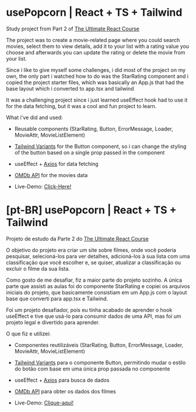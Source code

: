 # usePopcorn | React + TS + Tailwind
Study project from Part 2 of [The Ultimate React Course](https://www.udemy.com/course/the-ultimate-react-course/)

The project was to create a movie-related page where you could search movies, select them to view details, add it to your list with a rating value you choose and afterwards you can update the rating or delete the movie from your list. 

Since i like to give myself some challenges, i did most of the project on my own, the only part i watched how to do was the StarRating component and i copied the project starter files, which was basically an App.js that had the base layout which i converted to app.tsx and tailwind 

It was a challenging project since i just learned useEffect hook  had to use it for the data fetching, but it was a cool and fun project to learn.

What i've did and used:
* Reusable components (StarRating, Button, ErrorMessage, Loader, MovieAttr, MovieListElement)
* [Tailwind Variants](https://www.tailwind-variants.org/) for the Button component, so i can change the styling of the button based on a single prop passed in the component
* useEffect + [Axios](https://axios-http.com/docs/intro) for data fetching
* [OMDb API](https://www.omdbapi.com/) for the movies data

* Live-Demo: [Click-Here!](https://use-popcorn-mocha-nine.vercel.app/)

# [pt-BR] usePopcorn | React + TS + Tailwind
Projeto de estudo da Parte 2 do [The Ultimate React Course](https://www.udemy.com/course/the-ultimate-react-course/)

O objetivo do projeto era criar um site sobre filmes, onde você poderia pesquisar, selecioná-los para ver detalhes, adicioná-los à sua lista com uma classificação que você escolher e, se quiser, atualizar a classificação ou excluir o filme da sua lista.

Como gosto de me desafiar, fiz a maior parte do projeto sozinho. A única parte que assisti as aulas foi do componente StarRating e copiei os arquivos iniciais do projeto, que basicamente consistiam em um App.js com o layout base que converti para app.tsx e Tailwind.

Foi um projeto desafiador, pois eu tinha acabado de aprender o hook useEffect e tive que usá-lo para consumir dados de uma API, mas foi um projeto legal e divertido para aprender.

O que fiz e utilizei:
* Componentes reutilizáveis (StarRating, Button, ErrorMessage, Loader, MovieAttr, MovieListElement)
* [Tailwind Variants](https://www.tailwind-variants.org/) para o componente Button, permitindo mudar o estilo do botão com base em uma única prop passada no componente
* useEffect + [Axios](https://axios-http.com/docs/intro) para busca de dados
* [OMDb API](https://www.omdbapi.com/) para obter os dados dos filmes

* Live-Demo: [Clique-aqui!](https://use-popcorn-mocha-nine.vercel.app/)